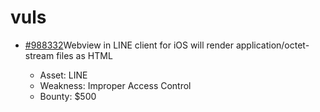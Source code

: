 # vuls

* [\#988332](https://hackerone.com/reports/988332)Webview in LINE client for iOS will render application/octet-stream files as HTML

  * Asset: LINE
  * Weakness: Improper Access Control 
  * Bounty: $500

 

